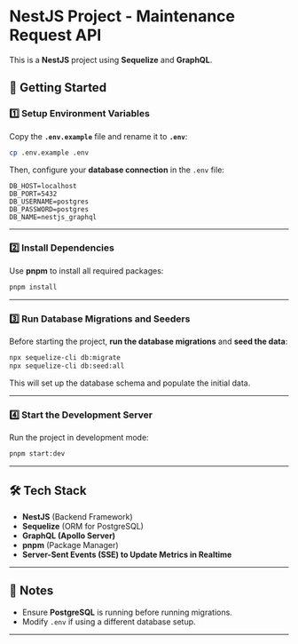 # NestJS Project - Maintenance Request API

This is a **NestJS** project using **Sequelize** and **GraphQL**.

## 🚀 Getting Started

### **1️⃣ Setup Environment Variables**
Copy the **`.env.example`** file and rename it to **`.env`**:
```sh
cp .env.example .env
```
Then, configure your **database connection** in the `.env` file:
```env
DB_HOST=localhost
DB_PORT=5432
DB_USERNAME=postgres
DB_PASSWORD=postgres
DB_NAME=nestjs_graphql
```

---

### **2️⃣ Install Dependencies**
Use **pnpm** to install all required packages:
```sh
pnpm install
```

---

### **3️⃣ Run Database Migrations and Seeders**
Before starting the project, **run the database migrations** and **seed the data**:
```sh
npx sequelize-cli db:migrate
npx sequelize-cli db:seed:all
```

This will set up the database schema and populate the initial data.

---

### **4️⃣ Start the Development Server**
Run the project in development mode:
```sh
pnpm start:dev
```
---

## 🛠 Tech Stack
- **NestJS** (Backend Framework)
- **Sequelize** (ORM for PostgreSQL)
- **GraphQL (Apollo Server)**
- **pnpm** (Package Manager)
- **Server-Sent Events (SSE) to Update Metrics in Realtime**

---

## 📌 Notes
- Ensure **PostgreSQL** is running before running migrations.
- Modify `.env` if using a different database setup.

---

